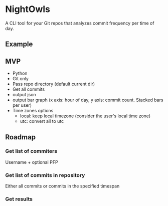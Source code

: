 # NightOwls

A CLI tool for your Git repos that analyzes commit frequency per time of day.

## Example

## MVP

- Python
- Git only
- Pass repo directory (default current dir)
- Get all commits
- output json
- output bar graph (x axis: hour of day, y axis: commit count. Stacked bars per user)
- Time zones options
  - local: keep local timezone (consider the user's local time zone)
  - utc: convert all to utc

## Roadmap

### Get list of commiters

Username + optional PFP

### Get list of commits in repository

Either all commits or commits in the specified timespan

### Get results
